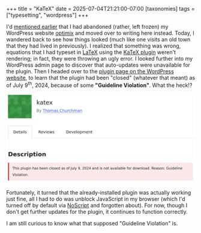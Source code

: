 +++
title = "KaTeX"
date = 2025-07-04T21:21:00-07:00
[taxonomies]
tags = ["typesetting", "wordpress"]
+++

I'd [mentioned earlier](@/posts/everything-old-is-new/index.md) that I had abandoned (rather, left
frozen) my WordPress website [optimix](https://optimix.dev) and moved over to writing here instead.
Today, I wandered back to see how things looked (much like one visits an old town that they had
lived in previously). I realized that something was wrong, equations that I had typeset in
[LaTeX](https://en.wikipedia.org/wiki/LaTeX) using the [KaTeX
plugin](https://github.com/as-com/wp-katex) weren't rendering; in fact, they were throwing an ugly
error. I looked further into my WordPress admin page to discover that auto-updates were unavailable
for the plugin. Then I headed over to the [plugin page on the WordPress
website](https://wordpress.org/plugins/katex), to learn that the plugin had been "closed" (whatever
that meant) as of July 9<sup>th</sup>, 2024, because of some **"Guideline Violation"**. What the
heck!?

![KaTeX Plugin](katex-notice.webp "Notice regarding KaTeX plugin on Wordpress.org website")

Fortunately, it turned that the already-installed plugin was actually working just fine, all I had
to do was unblock JavaScript in my browser (which I'd turned off by default via
[NoScript](https://noscript.net/) and forgotten about). For now, though I don't get further updates
for the plugin, it continues to function correctly.

I am still curious to know what that supposed "Guideline Violation" is.
